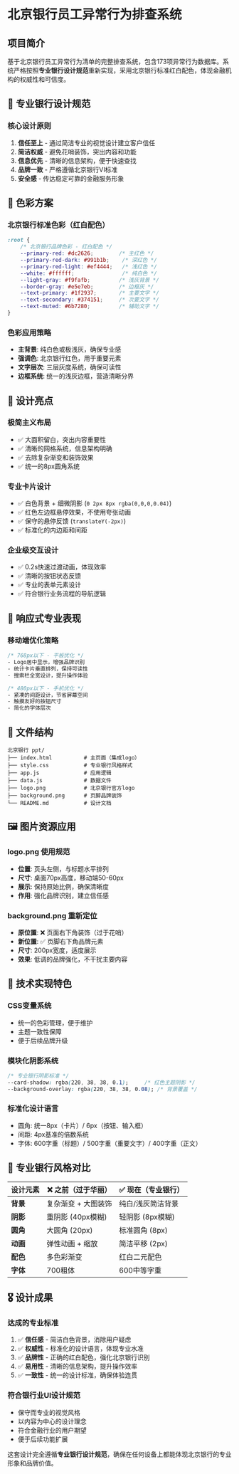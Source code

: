 # 北京银行员工异常行为排查系统

## 项目简介

基于北京银行员工异常行为清单的完整排查系统，包含173项异常行为数据库。系统严格按照**专业银行设计规范**重新实现，采用北京银行标准红白配色，体现金融机构的权威性和可信度。

## 🏦 **专业银行设计规范**

### 核心设计原则
1. **信任至上** - 通过简洁专业的视觉设计建立客户信任
2. **简洁权威** - 避免花哨装饰，突出内容和功能
3. **信息优先** - 清晰的信息架构，便于快速查找
4. **品牌一致** - 严格遵循北京银行VI标准
5. **安全感** - 传达稳定可靠的金融服务形象

## 🎨 **色彩方案**

### 北京银行标准色彩（红白配色）
```css
:root {
    /* 北京银行品牌色彩 - 红白配色 */
    --primary-red: #dc2626;        /* 主红色 */
    --primary-red-dark: #991b1b;    /* 深红色 */
    --primary-red-light: #ef4444;   /* 浅红色 */
    --white: #ffffff;               /* 纯白色 */
    --light-gray: #f9fafb;         /* 浅灰背景 */
    --border-gray: #e5e7eb;        /* 边框灰 */
    --text-primary: #1f2937;       /* 主要文字 */
    --text-secondary: #374151;     /* 次要文字 */
    --text-muted: #6b7280;         /* 辅助文字 */
}
```

### 色彩应用策略
- **主背景**: 纯白色或极浅灰，确保专业感
- **强调色**: 北京银行红色，用于重要元素
- **文字层次**: 三层灰度系统，确保可读性
- **边框系统**: 统一的浅灰边框，营造清晰分界

## 🎯 **设计亮点**

### **极简主义布局**
- ✅ 大面积留白，突出内容重要性
- ✅ 清晰的网格系统，信息架构明确
- ✅ 去除复杂渐变和装饰效果
- ✅ 统一的8px圆角系统

### **专业卡片设计**
- ✅ 白色背景 + 细微阴影 (`0 2px 8px rgba(0,0,0,0.04)`)
- ✅ 红色左边框悬停效果，不使用夸张动画
- ✅ 保守的悬停反馈 (`translateY(-2px)`)
- ✅ 标准化的内边距和间距

### **企业级交互设计**
- ✅ 0.2s快速过渡动画，体现效率
- ✅ 清晰的按钮状态反馈
- ✅ 专业的表单元素设计
- ✅ 符合银行业务流程的导航逻辑

## 📱 **响应式专业表现**

### 移动端优化策略
```css
/* 768px以下 - 平板优化 */
- Logo居中显示，增强品牌识别
- 统计卡片垂直排列，保持可读性
- 搜索栏全宽设计，提升操作体验

/* 480px以下 - 手机优化 */
- 紧凑的间距设计，节省屏幕空间
- 触摸友好的按钮尺寸
- 简化的字体层次
```

## 📁 **文件结构**

```
北京银行 ppt/
├── index.html          # 主页面（集成logo）
├── style.css           # 专业银行风格样式
├── app.js              # 应用逻辑
├── data.js             # 数据文件
├── logo.png            # 北京银行官方logo
├── background.png      # 页脚品牌装饰
└── README.md           # 设计文档
```

## 🖼️ **图片资源应用**

### **logo.png 使用规范**
- **位置**: 页头左侧，与标题水平排列
- **尺寸**: 桌面70px高度，移动端50-60px
- **展示**: 保持原始比例，确保清晰度
- **作用**: 强化品牌识别，建立信任感

### **background.png 重新定位**
- **原位置**: ❌ 页面右下角装饰（过于花哨）
- **新位置**: ✅ 页脚右下角品牌元素
- **尺寸**: 200px宽度，适度展示
- **效果**: 低调的品牌强化，不干扰主要内容

## 🔧 **技术实现特色**

### **CSS变量系统**
- 统一的色彩管理，便于维护
- 主题一致性保障
- 便于后续品牌升级

### **模块化阴影系统**
```css
/* 专业银行阴影标准 */
--card-shadow: rgba(220, 38, 38, 0.1);     /* 红色主题阴影 */
--background-overlay: rgba(220, 38, 38, 0.08); /* 背景覆盖 */
```

### **标准化设计语言**
- 圆角: 统一8px（卡片）/ 6px（按钮、输入框）
- 间距: 4px基准的倍数系统
- 字体: 600字重（标题）/ 500字重（重要文字）/ 400字重（正文）

## 💼 **专业银行风格对比**

| 设计元素 | ❌ 之前（过于华丽） | ✅ 现在（专业银行） |
|---------|------------------|------------------|
| **背景** | 复杂渐变 + 大图装饰 | 纯白/浅灰简洁背景 |
| **阴影** | 重阴影 (40px模糊) | 轻阴影 (8px模糊) |
| **圆角** | 大圆角 (20px) | 标准圆角 (8px) |
| **动画** | 弹性动画 + 缩放 | 简洁平移 (2px) |
| **配色** | 多色彩渐变 | 红白二元配色 |
| **字体** | 700粗体 | 600中等字重 |

## 🎖️ **设计成果**

### **达成的专业标准**
1. ✅ **信任感** - 简洁白色背景，消除用户疑虑
2. ✅ **权威性** - 标准化的设计语言，体现专业水准
3. ✅ **品牌性** - 正确的红白配色，强化北京银行识别
4. ✅ **易用性** - 清晰的信息架构，提升操作效率
5. ✅ **一致性** - 统一的设计标准，确保体验连贯

### **符合银行业UI设计规范**
- 保守而专业的视觉风格
- 以内容为中心的设计理念
- 符合金融行业的用户期望
- 便于后续功能扩展

这套设计完全遵循**专业银行设计规范**，确保在任何设备上都能体现北京银行的专业形象和品牌价值。